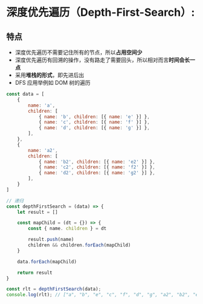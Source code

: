 # 深度优先遍历（Depth-First-Search）:

## 特点

- 深度优先遍历不需要记住所有的节点，所以**占用空间少**
- 深度优先遍历有回溯的操作，没有路走了需要回头，所以相对而言**时间会长一点**
- 采用**堆栈的形式**，即先进后出
- DFS 应用举例如 DOM 树的遍历

```Javascript
const data = [
    {
        name: 'a',
        children: [
            { name: 'b', children: [{ name: 'e' }] },
            { name: 'c', children: [{ name: 'f' }] },
            { name: 'd', children: [{ name: 'g' }] },
        ],
    },
    {
        name: 'a2',
        children: [
            { name: 'b2', children: [{ name: 'e2' }] },
            { name: 'c2', children: [{ name: 'f2' }] },
            { name: 'd2', children: [{ name: 'g2' }] },
        ],
    }
]

// 递归
const depthFirstSearch = (data) => {
    let result = []

    const mapChild = (dt = {}) => {
        const { name. children } = dt

        result.push(name)
        children && children.forEach(mapChild)
    }

    data.forEach(mapChild)

    return result
}

const rlt = depthFirstSearch(data);
console.log(rlt); // ["a", "b", "e", "c", "f", "d", "g", "a2", "b2", "e2", "c2", "f2", "d2", "g2"]

```
